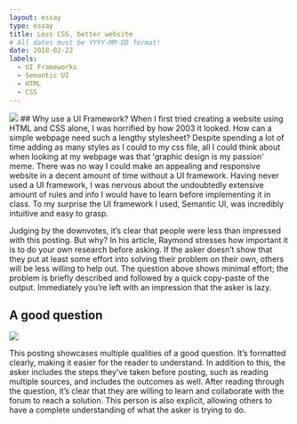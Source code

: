 ```yaml
---
layout: essay
type: essay
title: Less CSS, better website
# All dates must be YYYY-MM-DD format!
date: 2018-02-22
labels:
  - UI Frameworks
  - Semantic UI
  - HTML
  - CSS
---
```


<img class="ui right floated small image" src="{{ site.baseurl }}/images/graphicdes.jpg">
## Why use a UI Framework?
When I first tried creating a website using HTML and CSS alone, I was horrified by how 2003 it looked. How can a simple webpage need such a lengthy stylesheet? Despite spending a lot of time adding as many styles as I could to my css file, all I could think about when looking at my webpage was that 'graphic design is my passion' meme. There was no way I could make an appealing and responsive website in a decent amount of time without a UI framework. Having never used a UI framework, I was nervous about the undoubtedly extensive amount of rules and info I would have to learn before implementing it in class. To my surprise the UI framework I used, Semantic UI, was incredibly intuitive and easy to grasp. 


Judging by the downvotes, it’s clear that people were less than impressed with this posting. But why? In his article, Raymond stresses how important it is to do your own research before asking. If the asker doesn’t show that they put at least some effort into solving their problem on their own, others will be less willing to help out. The question above shows minimal effort; the problem is briefly described and followed by a quick copy-paste of the output. Immediately you’re left with an impression that the asker is lazy. 


## A good question
<img class="ui image" src="{{ site.baseurl }}/images/goodquestion.png">

This posting showcases multiple qualities of a good question. It’s formatted clearly, making it easier for the reader to understand. In addition to this, the asker includes the steps they’ve taken before posting, such as reading multiple sources, and includes the outcomes as well. After reading through the question, it’s clear that they are willing to learn and collaborate with the forum to reach a solution. This person is also explicit, allowing others to have a complete understanding of what the asker is trying to do.



